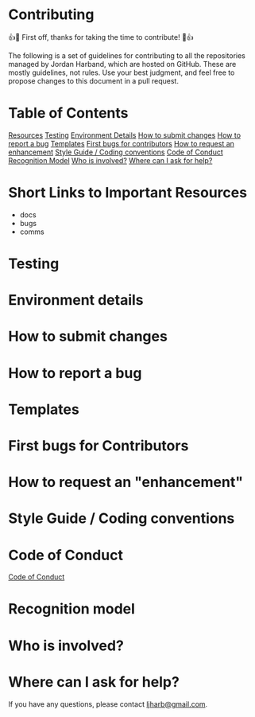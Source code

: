 # Contributing 

:+1::tada: First off, thanks for taking the time to contribute! :tada::+1:

The following is a set of guidelines for contributing to all the repositories managed by Jordan Harband, which are hosted on GitHub. These are mostly guidelines, not rules. Use your best judgment, and feel free to propose changes to this document in a pull request.

# Table of Contents 
[Resources](#short-links-to-important-resources)
[Testing](#testing)
[Environment Details](#environment-details)
[How to submit changes](#how-to-submit-changes)
[How to report a bug](#how-to-report-a-bug)
[Templates](#templates)
[First bugs for contributors](#first-bugs-for-contributors)
[How to request an enhancement](#how-to-request-an-"enhancement")
[Style Guide / Coding conventions](#style-guide--coding-conventions)
[Code of Conduct](#code-of-conduct)
[Recognition Model](#recognition-model)
[Who is involved?](#who-is-involved)
[Where can I ask for help?](#where-can-i-ask-for-help)

# Short Links to Important Resources 
- docs 
- bugs
- comms 

# Testing 

# Environment details 

# How to submit changes 

# How to report a bug

# Templates

# First bugs for Contributors 

# How to request an "enhancement" 

# Style Guide / Coding conventions 

# Code of Conduct 
[Code of Conduct](https://github.com/ljharb/.github/blob/main/CODE_OF_CONDUCT.md)

# Recognition model 

# Who is involved? 

# Where can I ask for help? 
If you have any questions, please contact <ljharb@gmail.com>.